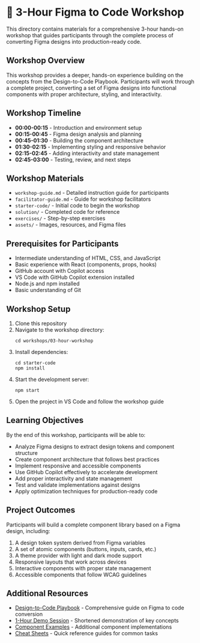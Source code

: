# 🧪 3-Hour Figma to Code Workshop

This directory contains materials for a comprehensive 3-hour hands-on workshop that guides participants through the complete process of converting Figma designs into production-ready code.

## Workshop Overview

This workshop provides a deeper, hands-on experience building on the concepts from the Design-to-Code Playbook. Participants will work through a complete project, converting a set of Figma designs into functional components with proper architecture, styling, and interactivity.

## Workshop Timeline

- **00:00-00:15** - Introduction and environment setup
- **00:15-00:45** - Figma design analysis and planning
- **00:45-01:30** - Building the component architecture
- **01:30-02:15** - Implementing styling and responsive behavior
- **02:15-02:45** - Adding interactivity and state management
- **02:45-03:00** - Testing, review, and next steps

## Workshop Materials

- `workshop-guide.md` - Detailed instruction guide for participants
- `facilitator-guide.md` - Guide for workshop facilitators
- `starter-code/` - Initial code to begin the workshop
- `solution/` - Completed code for reference
- `exercises/` - Step-by-step exercises
- `assets/` - Images, resources, and Figma files

## Prerequisites for Participants

- Intermediate understanding of HTML, CSS, and JavaScript
- Basic experience with React (components, props, hooks)
- GitHub account with Copilot access
- VS Code with GitHub Copilot extension installed
- Node.js and npm installed
- Basic understanding of Git

## Workshop Setup

1. Clone this repository
2. Navigate to the workshop directory:
   ```
   cd workshops/03-hour-workshop
   ```
3. Install dependencies:
   ```
   cd starter-code
   npm install
   ```
4. Start the development server:
   ```
   npm start
   ```
5. Open the project in VS Code and follow the workshop guide

## Learning Objectives

By the end of this workshop, participants will be able to:

- Analyze Figma designs to extract design tokens and component structure
- Create component architecture that follows best practices
- Implement responsive and accessible components
- Use GitHub Copilot effectively to accelerate development
- Add proper interactivity and state management
- Test and validate implementations against designs
- Apply optimization techniques for production-ready code

## Project Outcomes

Participants will build a complete component library based on a Figma design, including:

1. A design token system derived from Figma variables
2. A set of atomic components (buttons, inputs, cards, etc.)
3. A theme provider with light and dark mode support
4. Responsive layouts that work across devices
5. Interactive components with proper state management
6. Accessible components that follow WCAG guidelines

## Additional Resources

- [Design-to-Code Playbook](../../README.md) - Comprehensive guide on Figma to code conversion
- [1-Hour Demo Session](../../demos/01-hour-session/README.md) - Shortened demonstration of key concepts
- [Component Examples](../reference/) - Additional component implementations
- [Cheat Sheets](../cheatsheets/) - Quick reference guides for common tasks 